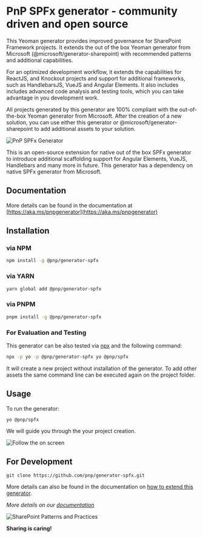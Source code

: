 # PnP SPFx generator - community driven and open source

This Yeoman generator provides improved governance for SharePoint Framework projects. It extends the out of the box Yeoman generator from Microsoft (@microsoft/generator-sharepoint) with recommended patterns and additional capabilities.
 
For an optimized development workflow, it extends the capabilities for ReactJS, and Knockout projects and support for additional frameworks, such as HandlebarsJS, VueJS and Angular Elements. It also includes includes advanced code analysis and testing tools, which you can take advantage in you development work.
 
All projects generated by this generator are 100% compliant with the out-of-the-box Yeoman generator from Microsoft. After the creation of a new solution, you can use either this generator or @microsoft/generator-sharepoint to add additional assets to your solution.

![PnP SPFx Generator](https://pnp.github.io/generator-spfx/assets/pnpspfx-title.png)

This is an open-source extension for native out of the box SPFx generator to introduce additional scaffolding support for Angular Elements, VueJS, Handlebars  and many more in future. This generator has a dependency on native SPFx generator from Microsoft.

## Documentation

More details can be found in the documentation at [https://aka.ms/pnpgenerator](https://aka.ms/pnpgenerator)

## Installation

### via NPM

```sh
npm install -g @pnp/generator-spfx
```

### via YARN

```sh
yarn global add @pnp/generator-spfx
```

### via PNPM

```sh
pnpm install -g @pnp/generator-spfx
```

### For Evaluation and Testing

This generator can be also tested via [npx](https://medium.com/@maybekatz/introducing-npx-an-npm-package-runner-55f7d4bd282b) and the following command:

```sh
npx -p yo -p @pnp/generator-spfx yo @pnp/spfx
```

It will create a new project without installation of the generator. To add other assets the same command line can be executed again on the project folder.

## Usage

To run the generator:

```
yo @pnp/spfx
```

We will guide you through the your project creation.

![Follow the  on screen](https://pnp.github.io/generator-spfx/assets/yo-running.png)

## For Development

```
git clone https://github.com/pnp/generator-spfx.git
```

More details can also be found in the documentation on [how to extend this generator](https://pnp.github.io/generator-spfx/compose/).

*More details on our [documentation](https://pnp.github.io/generator-spfx/)*

![SharePoint Patterns and Practices](https://devoffice.blob.core.windows.net/media/Default/PnP/pnplogoblue.png)

**Sharing is caring!**
